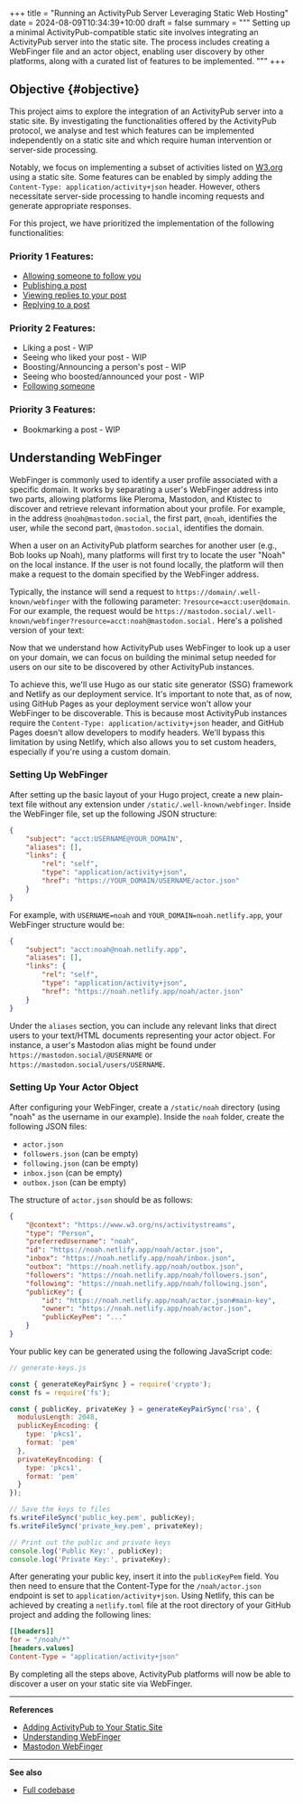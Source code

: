 +++
title = "Running an ActivityPub Server Leveraging Static Web Hosting"
date = 2024-08-09T10:34:39+10:00
draft = false
summary = """
Setting up a minimal ActivityPub-compatible static site involves integrating an ActivityPub server into the static site. The process includes creating a WebFinger file and an actor object, enabling user discovery by other platforms, along with a curated list of features to be implemented.
"""
+++

## Objective {#objective}

This project aims to explore the integration of an ActivityPub server into a static site. By investigating the functionalities offered by the ActivityPub protocol, we analyse and test which features can be implemented independently on a static site and which require human intervention or server-side processing.

Notably, we focus on implementing a subset of activities listed on [W3.org](https://www.w3.org/ns/activitystreams) using a static site. Some features can be enabled by simply adding the `Content-Type: application/activity+json` header. However, others necessitate server-side processing to handle incoming requests and generate appropriate responses.

For this project, we have prioritized the implementation of the following functionalities:

### Priority 1 Features:
- [Allowing someone to follow you](/page/extra/getting_follow_feature)
- [Publishing a post](/page/extra/publish_post_feature)
- [Viewing replies to your post](/page/extra/getting_replies_feature)
- [Replying to a post](/page/extra/posting_reply_feature)

### Priority 2 Features:
- Liking a post - WIP
- Seeing who liked your post - WIP
- Boosting/Announcing a person's post - WIP
- Seeing who boosted/announced your post - WIP
- [Following someone](/page/extra/following_feature)

### Priority 3 Features:
- Bookmarking a post - WIP

## Understanding WebFinger

WebFinger is commonly used to identify a user profile associated with a specific domain. It works by separating a user's WebFinger address into two parts, allowing platforms like Pleroma, Mastodon, and Ktistec to discover and retrieve relevant information about your profile. For example, in the address `@noah@mastodon.social`, the first part, `@noah`, identifies the user, while the second part, `@mastodon.social`, identifies the domain.

When a user on an ActivityPub platform searches for another user (e.g., Bob looks up Noah), many platforms will first try to locate the user "Noah" on the local instance. If the user is not found locally, the platform will then make a request to the domain specified by the WebFinger address.

Typically, the instance will send a request to `https://domain/.well-known/webfinger` with the following parameter: `?resource=acct:user@domain`. For our example, the request would be `https://mastodon.social/.well-known/webfinger?resource=acct:noah@mastodon.social.`
Here's a polished version of your text:

Now that we understand how ActivityPub uses WebFinger to look up a user on your domain, we can focus on building the minimal setup needed for users on our site to be discovered by other ActivityPub instances.

To achieve this, we'll use Hugo as our static site generator (SSG) framework and Netlify as our deployment service. It's important to note that, as of now, using GitHub Pages as your deployment service won't allow your WebFinger to be discoverable. This is because most ActivityPub instances require the `Content-Type: application/activity+json` header, and GitHub Pages doesn't allow developers to modify headers. We'll bypass this limitation by using Netlify, which also allows you to set custom headers, especially if you're using a custom domain.

### Setting Up WebFinger

After setting up the basic layout of your Hugo project, create a new plain-text file without any extension under `/static/.well-known/webfinger`. Inside the WebFinger file, set up the following JSON structure:

```json
{
	"subject": "acct:USERNAME@YOUR_DOMAIN",
	"aliases": [],
	"links": {
		"rel": "self",
		"type": "application/activity+json",
		"href": "https://YOUR_DOMAIN/USERNAME/actor.json"
	}
}
```

For example, with `USERNAME=noah` and `YOUR_DOMAIN=noah.netlify.app`, your WebFinger structure would be:

```json
{
	"subject": "acct:noah@noah.netlify.app",
	"aliases": [],
	"links": {
		"rel": "self",
		"type": "application/activity+json",
		"href": "https://noah.netlify.app/noah/actor.json"
	}
}
```

Under the `aliases` section, you can include any relevant links that direct users to your text/HTML documents representing your actor object. For instance, a user's Mastodon alias might be found under `https://mastodon.social/@USERNAME` or `https://mastodon.social/users/USERNAME`.

### Setting Up Your Actor Object

After configuring your WebFinger, create a `/static/noah` directory (using "noah" as the username in our example). Inside the `noah` folder, create the following JSON files:

- `actor.json`
- `followers.json` (can be empty)
- `following.json` (can be empty)
- `inbox.json` (can be empty)
- `outbox.json` (can be empty)

The structure of `actor.json` should be as follows:

```json
{
	"@context": "https://www.w3.org/ns/activitystreams",
	"type": "Person",
	"preferredUsername": "noah",
	"id": "https://noah.netlify.app/noah/actor.json",
	"inbox": "https://noah.netlify.app/noah/inbox.json",
	"outbox": "https://noah.netlify.app/noah/outbox.json",
	"followers": "https://noah.netlify.app/noah/followers.json",
	"following": "https://noah.netlify.app/noah/following.json",
	"publicKey": {
		"id": "https://noah.netlify.app/noah/actor.json#main-key", 
		"owner": "https://noah.netlify.app/noah/actor.json",
		"publicKeyPem": "..."
	}
}
```

Your public key can be generated using the following JavaScript code:

```javascript
// generate-keys.js

const { generateKeyPairSync } = require('crypto');
const fs = require('fs');

const { publicKey, privateKey } = generateKeyPairSync('rsa', {
  modulusLength: 2048,
  publicKeyEncoding: {
    type: 'pkcs1',
    format: 'pem'
  },
  privateKeyEncoding: {
    type: 'pkcs1',
    format: 'pem'
  }
});

// Save the keys to files
fs.writeFileSync('public_key.pem', publicKey);
fs.writeFileSync('private_key.pem', privateKey);

// Print out the public and private keys
console.log('Public Key:', publicKey);
console.log('Private Key:', privateKey);
```

After generating your public key, insert it into the `publicKeyPem` field. You then need to ensure that the Content-Type for the `/noah/actor.json` endpoint is set to `application/activity+json`. Using Netlify, this can be achieved by creating a `netlify.toml` file at the root directory of your GitHub project and adding the following lines:

```toml
[[headers]]
for = "/noah/*"
[headers.values]
Content-Type = "application/activity+json"
```

By completing all the steps above, ActivityPub platforms will now be able to discover a user on your static site via WebFinger.

---
**References**
- [Adding ActivityPub to Your Static Site](https://paul.kinlan.me/adding-activity-pub-to-your-static-site/)
- [Understanding WebFinger](https://webfinger.net/)
- [Mastodon WebFinger](https://docs.joinmastodon.org/spec/webfinger/)

---
**See also** 
- [Full codebase](/page/extra/activitypub_codebase)